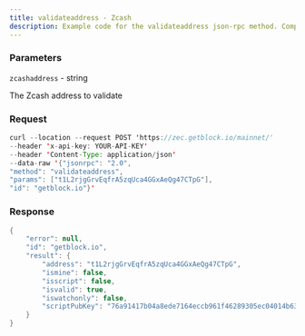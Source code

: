 ```yaml
---
title: validateaddress - Zcash
description: Example code for the validateaddress json-rpc method. Сomplete guide on how to use validateaddress json-rpc in GetBlock.io Web3 documentation.
---
```


### Parameters


`zcashaddress` - string

The Zcash address to validate

### Request

``` java
curl --location --request POST 'https://zec.getblock.io/mainnet/' 
--header 'x-api-key: YOUR-API-KEY' 
--header 'Content-Type: application/json' 
--data-raw '{"jsonrpc": "2.0",
"method": "validateaddress",
"params": ["t1L2rjgGrvEqfrA5zqUca4GGxAeQg47CTpG"],
"id": "getblock.io"}'
```

###  Response

``` java
{
    "error": null,
    "id": "getblock.io",
    "result": {
        "address": "t1L2rjgGrvEqfrA5zqUca4GGxAeQg47CTpG",
        "ismine": false,
        "isscript": false,
        "isvalid": true,
        "iswatchonly": false,
        "scriptPubKey": "76a91417b04a8ede7164eccb961f46289305ec04014b6388ac"
    }
}
```


